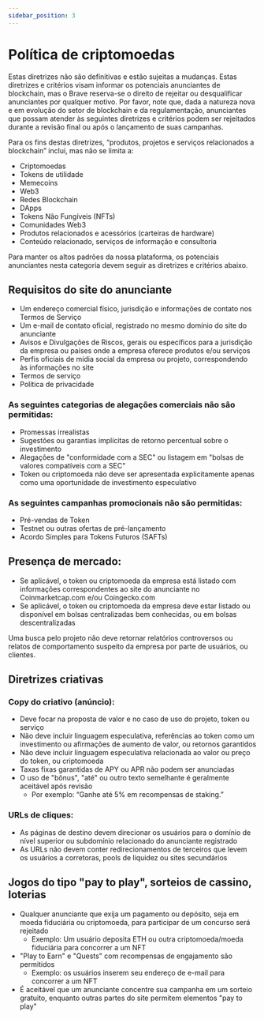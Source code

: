 ```yaml
---
sidebar_position: 3
---
```


# Política de criptomoedas

Estas diretrizes não são definitivas e estão sujeitas a mudanças. Estas diretrizes e critérios visam informar os potenciais anunciantes de blockchain, mas o Brave reserva-se o direito de rejeitar ou desqualificar anunciantes por qualquer motivo. Por favor, note que, dada a natureza nova e em evolução do setor de blockchain e da regulamentação, anunciantes que possam atender às seguintes diretrizes e critérios podem ser rejeitados durante a revisão final ou após o lançamento de suas campanhas.

Para os fins destas diretrizes, “produtos, projetos e serviços relacionados a blockchain” inclui, mas não se limita a:

- Criptomoedas
- Tokens de utilidade
- Memecoins
- Web3
- Redes Blockchain
- DApps
- Tokens Não Fungíveis (NFTs)
- Comunidades Web3
- Produtos relacionados e acessórios (carteiras de hardware)
- Conteúdo relacionado, serviços de informação e consultoria

Para manter os altos padrões da nossa plataforma, os potenciais anunciantes nesta categoria devem seguir as diretrizes e critérios abaixo.

## Requisitos do site do anunciante

- Um endereço comercial físico, jurisdição e informações de contato nos Termos de Serviço
- Um e-mail de contato oficial, registrado no mesmo domínio do site do anunciante
- Avisos e Divulgações de Riscos, gerais ou específicos para a jurisdição da empresa ou países onde a empresa oferece produtos e/ou serviços
- Perfis oficiais de mídia social da empresa ou projeto, correspondendo às informações no site
- Termos de serviço
- Política de privacidade

### As seguintes categorias de alegações comerciais não são permitidas:

- Promessas irrealistas
- Sugestões ou garantias implícitas de retorno percentual sobre o investimento
- Alegações de "conformidade com a SEC" ou listagem em "bolsas de valores compatíveis com a SEC"
- Token ou criptomoeda não deve ser apresentada explicitamente apenas como uma oportunidade de investimento especulativo

### As seguintes campanhas promocionais não são permitidas:

- Pré-vendas de Token
- Testnet ou outras ofertas de pré-lançamento
- Acordo Simples para Tokens Futuros (SAFTs)

## Presença de mercado:

- Se aplicável, o token ou criptomoeda da empresa está listado com informações correspondentes ao site do anunciante no Coinmarketcap.com e/ou Coingecko.com
- Se aplicável, o token ou criptomoeda da empresa deve estar listado ou disponível em bolsas centralizadas bem conhecidas, ou em bolsas descentralizadas

Uma busca pelo projeto não deve retornar relatórios controversos ou relatos de comportamento suspeito da empresa por parte de usuários, ou clientes.

## Diretrizes criativas

### Copy do criativo (anúncio):

- Deve focar na proposta de valor e no caso de uso do projeto, token ou serviço
- Não deve incluir linguagem especulativa, referências ao token como um investimento ou afirmações de aumento de valor, ou retornos garantidos
- Não deve incluir linguagem especulativa relacionada ao valor ou preço do token, ou criptomoeda
- Taxas fixas garantidas de APY ou APR não podem ser anunciadas
- O uso de "bônus", "até" ou outro texto semelhante é geralmente aceitável após revisão
    - Por exemplo: “Ganhe até 5% em recompensas de staking.”

### URLs de cliques:

- As páginas de destino devem direcionar os usuários para o domínio de nível superior ou subdomínio relacionado do anunciante registrado
- As URLs não devem conter redirecionamentos de terceiros que levem os usuários a corretoras, pools de liquidez ou sites secundários

## Jogos do tipo "pay to play", sorteios de cassino, loterias

- Qualquer anunciante que exija um pagamento ou depósito, seja em moeda fiduciária ou criptomoeda, para participar de um concurso será rejeitado
    - Exemplo: Um usuário deposita ETH ou outra criptomoeda/moeda fiduciária para concorrer a um NFT
- "Play to Earn" e "Quests" com recompensas de engajamento são permitidos
    - Exemplo: os usuários inserem seu endereço de e-mail para concorrer a um NFT
- É aceitável que um anunciante concentre sua campanha em um sorteio gratuito, enquanto outras partes do site permitem elementos "pay to play"